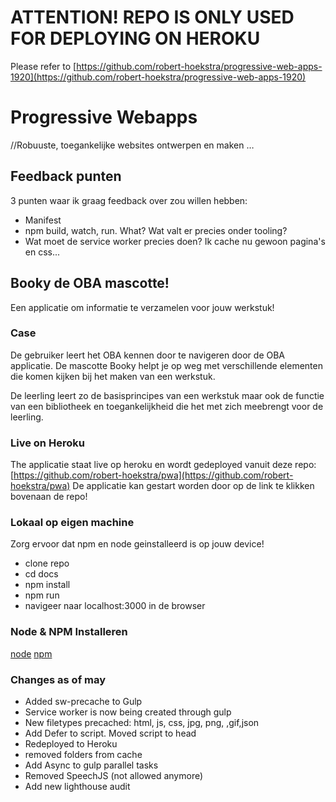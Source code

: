 # ATTENTION! REPO IS ONLY USED FOR DEPLOYING ON HEROKU
Please refer to [https://github.com/robert-hoekstra/progressive-web-apps-1920](https://github.com/robert-hoekstra/progressive-web-apps-1920)

# Progressive Webapps
//Robuuste, toegankelijke websites ontwerpen en maken …

## Feedback punten
3 punten waar ik graag feedback over zou willen hebben:
* Manifest
* npm build, watch, run. What? Wat valt er precies onder tooling?
* Wat moet de service worker precies doen? Ik cache nu gewoon pagina's en css...

## Booky de OBA mascotte!

Een applicatie om informatie te verzamelen voor jouw werkstuk!

### Case
De gebruiker leert het OBA kennen door te navigeren door de OBA applicatie. De mascotte Booky helpt je op weg met verschillende elementen die komen kijken bij het maken van een werkstuk.

De leerling leert zo de basisprincipes van een werkstuk maar ook de functie van een bibliotheek en toegankelijkheid die het met zich meebrengt voor de leerling.

### Live on Heroku
The applicatie staat live op heroku en wordt gedeployed vanuit deze repo: [https://github.com/robert-hoekstra/pwa](https://github.com/robert-hoekstra/pwa)
De applicatie kan gestart worden door op de link te klikken bovenaan de repo!

### Lokaal op eigen machine
Zorg ervoor dat npm en node geinstalleerd is op jouw device!

* clone repo
* cd docs
* npm install
* npm run
* navigeer naar localhost:3000 in de browser

### Node & NPM Installeren
[node](https://nodejs.org/en/)
[npm](https://docs.npmjs.com/cli/install)


### Changes as of may
* Added sw-precache to Gulp
* Service worker is now being created through gulp
* New filetypes precached: html, js, css, jpg, png, ,gif,json
* Add Defer to script. Moved script to head
* Redeployed to Heroku
* removed folders from cache
* Add Async to gulp parallel tasks
* Removed SpeechJS (not allowed anymore)
* Add new lighthouse audit